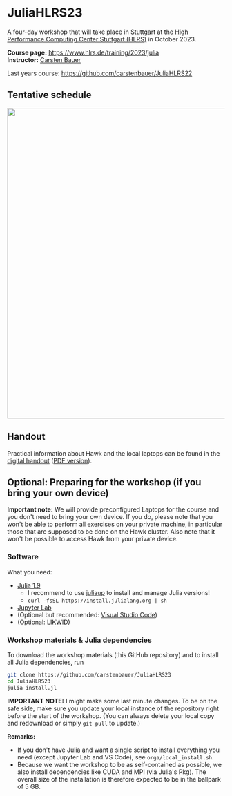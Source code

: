 # JuliaHLRS23

A four-day workshop that will take place in Stuttgart at the [High Performance Computing Center Stuttgart (HLRS)](https://www.hlrs.de/) in October 2023.

**Course page:** https://www.hlrs.de/training/2023/julia   
**Instructor:** [Carsten Bauer](https://www.carstenbauer.eu)

Last years course: https://github.com/carstenbauer/JuliaHLRS22

<!-- <div style="float: left">
 <a href="https://www.hlrs.de/"><img src="https://user-images.githubusercontent.com/187980/190168233-6f96774f-ed0a-44cc-b1b5-3ba0b75d39f8.svg" height=100px></a>
 &nbsp; &nbsp; &nbsp; &nbsp; &nbsp; &nbsp;
 <a href="https://pc2.uni-paderborn.de/"><img src="https://user-images.githubusercontent.com/187980/190167755-ead6173d-fb87-40da-ae0f-f0c99e72c22b.png" height=100px></a>
 &nbsp; &nbsp; &nbsp; &nbsp; &nbsp; &nbsp;
 <a href="https://www.nhr-verein.de/"><img src="https://user-images.githubusercontent.com/187980/190169322-89560987-69cf-4c6f-9236-993704461763.svg" height=100px></a>
</div> -->


## Tentative schedule

<a href="https://github.com/carstenbauer/JuliaHLRS23/raw/main/orga/schedule.pdf"><img src="https://github.com/carstenbauer/JuliaHLRS23/raw/main/orga/schedule.png" width=720px></a>

## Handout

Practical information about Hawk and the local laptops can be found in the [digital handout](https://github.com/carstenbauer/JuliaHLRS23/blob/main/orga/handout/handout.md) ([PDF version](https://github.com/carstenbauer/JuliaHLRS23/blob/main/orga/handout/handout.pdf)).

## Optional: Preparing for the workshop (if you bring your own device)

**Important note:** We will provide preconfigured Laptops for the course and you don't need to bring your own device. If you do, please note that you won't be able to perform all exercises on your private machine, in particular those that are supposed to be done on the Hawk cluster. Also note that it won't be possible to access Hawk from your private device.

### Software

What you need:
  * [Julia 1.9](https://julialang.org/)
    * I recommend to use [juliaup](https://github.com/JuliaLang/juliaup) to install and manage Julia versions!
    * `curl -fsSL https://install.julialang.org | sh`
  * [Jupyter Lab](https://jupyter.org/)
  * (Optional but recommended: [Visual Studio Code](https://code.visualstudio.com/))
  * (Optional: [LIKWID](https://github.com/RRZE-HPC/likwid))

### Workshop materials & Julia dependencies

To download the workshop materials (this GitHub repository) and to install all Julia dependencies, run

```bash
git clone https://github.com/carstenbauer/JuliaHLRS23
cd JuliaHLRS23
julia install.jl
```

**IMPORTANT NOTE:** I might make some last minute changes. To be on the safe side, make sure you update your local instance of the repository right before the start of the workshop. (You can always delete your local copy and redownload or simply `git pull` to update.)

**Remarks:**
  * If you don't have Julia and want a single script to install everything you need (except Jupyter Lab and VS Code), see `orga/local_install.sh`.
  * Because we want the workshop to be as self-contained as possible, we also install dependencies like CUDA and MPI (via Julia's Pkg). The overall size of the installation is therefore expected to be in the ballpark of 5 GB.




<!-- ## Static HTML

In case you don't have Jupyter and just want to follow along: The folder [`HTML/`](https://github.com/carstenbauer/JuliaHLRS23/tree/main/HTML) contains all the main content (jupyter notebooks) in static HTML format. -->
